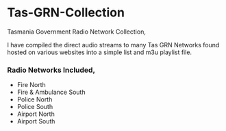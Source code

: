 # Tas-GRN-Collection
Tasmania Government Radio Network Collection,    

I have compiled the direct audio streams to many Tas GRN Networks found hosted on various websites into a simple list and m3u playlist file.     
    
### Radio Networks Included,      
- Fire North
- Fire & Ambulance South   
- Police North   
- Police South   
- Airport North
- Airport South
